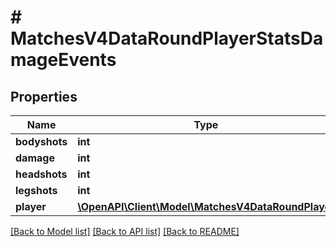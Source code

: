 # # MatchesV4DataRoundPlayerStatsDamageEvents

## Properties

Name | Type | Description | Notes
------------ | ------------- | ------------- | -------------
**bodyshots** | **int** |  |
**damage** | **int** |  |
**headshots** | **int** |  |
**legshots** | **int** |  |
**player** | [**\OpenAPI\Client\Model\MatchesV4DataRoundPlayer**](MatchesV4DataRoundPlayer.md) |  |

[[Back to Model list]](../../README.md#models) [[Back to API list]](../../README.md#endpoints) [[Back to README]](../../README.md)
